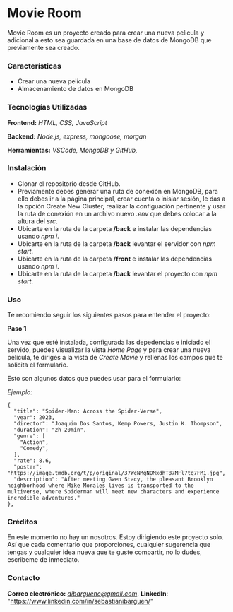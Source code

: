 # Movie Room

<p>Movie Room es un proyecto creado para crear una nueva pelicula y adicional a esto sea guardada en una base de datos de MongoDB que previamente sea creado.</p>

<h3>Características</h3>

- Crear una nueva película
- Almacenamiento de datos en MongoDB

<h3> Tecnologías Utilizadas </h3>

**Frontend:** _HTML, CSS, JavaScript_
<br>

**Backend:** _Node.js, express, mongoose, morgan_
<br>

**Herramientas:** _VSCode, MongoDB y GitHub,_

<h3>Instalación</h3>

- Clonar el repositorio desde GitHub.
- Previamente debes generar una ruta de conexión en MongoDB, para ello debes ir a la página principal, crear cuenta o inisiar sesión, le das a la opción Create New Cluster, realizar la configuación pertinente y usar la ruta de conexión en un archivo nuevo _.env_ que debes colocar a la altura del _src_.
- Ubicarte en la ruta de la carpeta **/back** e instalar las dependencias usando _npm i_.
- Ubicarte en la ruta de la carpeta **/back** levantar el servidor con _npm start_.
- Ubicarte en la ruta de la carpeta **/front** e instalar las dependencias usando _npm i_.
- Ubicarte en la ruta de la carpeta **/back** levantar el proyecto con _npm start_.

<h3>Uso</h3>

Te recomiendo seguir los siguientes pasos para entender el proyecto:

**Paso 1**

Una vez que esté instalada, configurada las depedencias e iniciado el servido, puedes visualizar la vista _Home Page_ y para crear una nueva pelicula, te diriges a la vista de _Create Movie_ y rellenas los campos que te solicita el formulario.

Esto son algunos datos que puedes usar para el formulario:

_Ejemplo:_

```
{
  "title": "Spider-Man: Across the Spider-Verse",
  "year": 2023,
  "director": "Joaquim Dos Santos, Kemp Powers, Justin K. Thompson",
  "duration": "2h 20min",
  "genre": [
    "Action",
    "Comedy",
  ],
  "rate": 8.6,
  "poster": "https://image.tmdb.org/t/p/original/37WcNMgNOMxdhT87MFl7tq7FM1.jpg",
  "description": "After meeting Gwen Stacy, the pleasant Brooklyn neighborhood where Mike Morales lives is transported to the multiverse, where Spiderman will meet new characters and experience incredible adventures."
},

```

<h3>Créditos</h3>

<p>En este momento no hay un nosotros. Estoy dirigiendo este proyecto solo. Así que cada comentario que proporciones, cualquier sugerencia que tengas y cualquier idea nueva que te guste compartir, no lo dudes, escribeme de inmediato.</p>

<h3>Contacto</h3>

**Correo electrónico:** *dibarguenc@gmail.com*.
**LinkedIn**: "https://www.linkedin.com/in/sebastianibarguen/"
